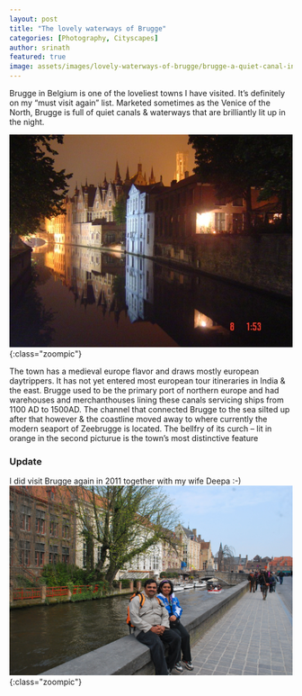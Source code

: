 ```yaml
---
layout: post
title: "The lovely waterways of Brugge"
categories: [Photography, Cityscapes]
author: srinath
featured: true
image: assets/images/lovely-waterways-of-brugge/brugge-a-quiet-canal-in-the-evening.jpg
---
```


Brugge in Belgium is one of the loveliest towns I have visited. It’s definitely on my “must visit again” list.
Marketed sometimes as the Venice of the North, Brugge is full of quiet canals & waterways that are brilliantly lit up in the night. 

![Brugge Night Photo](/assets/images/lovely-waterways-of-brugge/brugge-main-canal-at-night.jpg){:class="zoompic"}

The town has a medieval europe flavor and draws mostly european daytrippers. It has not yet entered most european tour itineraries in India & the east. Brugge used to be the primary port of northern europe and had warehouses and merchanthouses lining these canals servicing ships from 1100 AD to 1500AD. The channel that connected Brugge to the sea silted up after that however & the coastline moved away to where currently the modern seaport of Zeebrugge is located. The bellfry of its curch – lit in orange in the second picturue is the town’s most distinctive feature

### Update
I did visit Brugge again in 2011 together with my wife Deepa :-)
![Brugge with Deepa](/assets/images/lovely-waterways-of-brugge/brugge-with-deepa.jpg){:class="zoompic"}
